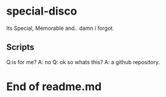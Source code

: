 # special-disco
Its Special, Memorable and.. damn i forgot.

## Scripts

Q:is for me?
A: no 
Q: ok so whats this?
A: a github repository.

# End of readme.md
